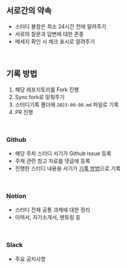 ## 서로간의 약속

- 스터디 불참은 최소 24시간 전에 알려주기
- 서로의 질문과 답변에 대한 존중
- 메세지 확인 시 체크 표시로 알려주기

<br>

## 기록 방법

1. 해당 레포지토리를 Fork 진행
2. Sync fork로 맞춰주기
3. 스터디기록 폴더에 `2023-00-00.md` 파일로 기록
4. PR 진행

<br>

### Github

- 해당 주차 스터디 서기가 Github issue 등록
- 주제 관련 참고 자료를 댓글에 등록
- 진행한 스터디 내용을 서기가 [기록 방법](#기록-방법)으로 기록

<br>

### Notion

- 스터디 전체 공통 과제에 대한 정리
- 이력서, 자기소개서, 멘토링 등

<br>

### Slack

- 주요 공지사항